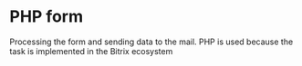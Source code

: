 # PHP form

Processing the form and sending data to the mail.
PHP is used because the task is implemented in the Bitrix ecosystem